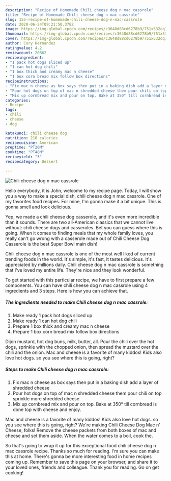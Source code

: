 ```yaml
---
description: "Recipe of Homemade Chili cheese dog n mac cassrole"
title: "Recipe of Homemade Chili cheese dog n mac cassrole"
slug: 155-recipe-of-homemade-chili-cheese-dog-n-mac-cassrole
date: 2020-06-24T09:21:50.378Z
image: https://img-global.cpcdn.com/recipes/c3648d88cd6278b9/751x532cq70/chili-cheese-dog-n-mac-cassrole-recipe-main-photo.jpg
thumbnail: https://img-global.cpcdn.com/recipes/c3648d88cd6278b9/751x532cq70/chili-cheese-dog-n-mac-cassrole-recipe-main-photo.jpg
cover: https://img-global.cpcdn.com/recipes/c3648d88cd6278b9/751x532cq70/chili-cheese-dog-n-mac-cassrole-recipe-main-photo.jpg
author: Cory Hernandez
ratingvalue: 4.2
reviewcount: 20862
recipeingredient:
- "1 pack hot dogs sliced up"
- "1 can hot dog chili"
- "1 box thick and creamy mac n cheese"
- "1 box corn bread mix follow box directions"
recipeinstructions:
- "Fix mac n cheese as box says then put in a baking dish add a layer of shredded cheese"
- "Pour hot dogs on top of mac n shredded cheese them pour chili on top sprinkle more shredded cheese"
- "Mix up cornbread mix and pour on top. Bake at 350° till cornbread is done top with cheese and enjoy."
categories:
- Recipe
tags:
- chili
- cheese
- dog

katakunci: chili cheese dog 
nutrition: 218 calories
recipecuisine: American
preptime: "PT20M"
cooktime: "PT48M"
recipeyield: "3"
recipecategory: Dessert

---
```



![Chili cheese dog n mac cassrole](https://img-global.cpcdn.com/recipes/c3648d88cd6278b9/751x532cq70/chili-cheese-dog-n-mac-cassrole-recipe-main-photo.jpg)

Hello everybody, it is John, welcome to my recipe page. Today, I will show you a way to make a special dish, chili cheese dog n mac cassrole. One of my favorites food recipes. For mine, I'm gonna make it a bit unique. This is gonna smell and look delicious.

Yep, we made a chili cheese dog casserole, and it&#39;s even more incredible than it sounds. There are two all-American classics that we cannot live without: chili cheese dogs and casseroles. Bet you can guess where this is going. When it comes to finding meals that my whole family loves, you really can&#39;t go wrong with a casserole made out of Chili Cheese Dog Casserole is the best Super Bowl main dish!

Chili cheese dog n mac cassrole is one of the most well liked of current trending foods in the world. It's simple, it's fast, it tastes delicious. It's appreciated by millions daily. Chili cheese dog n mac cassrole is something that I've loved my entire life. They're nice and they look wonderful.


To get started with this particular recipe, we have to first prepare a few components. You can have chili cheese dog n mac cassrole using 4 ingredients and 3 steps. Here is how you can achieve that.

<!--inarticleads1-->

##### The ingredients needed to make Chili cheese dog n mac cassrole:

1. Make ready 1 pack hot dogs sliced up
1. Make ready 1 can hot dog chili
1. Prepare 1 box thick and creamy mac n cheese
1. Prepare 1 box corn bread mix follow box directions


Dijon mustard, hot dog buns, milk, butter, all. Pour the chili over the hot dogs, sprinkle with the chopped onion, then spread the mustard over the chili and the onion. Mac and cheese is a favorite of many kiddos! Kids also love hot dogs. so you see where this is going, right? 

<!--inarticleads2-->

##### Steps to make Chili cheese dog n mac cassrole:

1. Fix mac n cheese as box says then put in a baking dish add a layer of shredded cheese
1. Pour hot dogs on top of mac n shredded cheese them pour chili on top sprinkle more shredded cheese
1. Mix up cornbread mix and pour on top. Bake at 350° till cornbread is done top with cheese and enjoy.


Mac and cheese is a favorite of many kiddos! Kids also love hot dogs. so you see where this is going, right? We&#39;re making Chili Cheese Dog Mac n&#39; Cheese, folks! Remove the cheese packets from both boxes of mac and cheese and set them aside. When the water comes to a boil, cook the. 

So that's going to wrap it up for this exceptional food chili cheese dog n mac cassrole recipe. Thanks so much for reading. I'm sure you can make this at home. There's gonna be more interesting food in home recipes coming up. Remember to save this page on your browser, and share it to your loved ones, friends and colleague. Thank you for reading. Go on get cooking!

